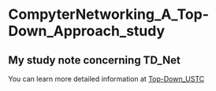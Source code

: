 # CompyterNetworking_A_Top-Down_Approach_study
## My study note concerning TD_Net
You can learn more detailed information at [Top-Down_USTC](https://github.com/TimorYang/Computer-Networking-Keith-Ross)

